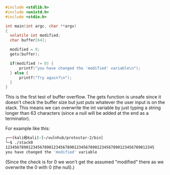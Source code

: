 
```c
#include <stdlib.h>
#include <unistd.h>
#include <stdio.h>

int main(int argc, char **argv)
{
  volatile int modified;
  char buffer[64];

  modified = 0;
  gets(buffer);

  if(modified != 0) {
      printf("you have changed the 'modified' variable\n");
  } else {
      printf("Try again?\n");
  }
}
```

This is the first test of buffer overflow. The gets function is unsafe since it doesn't check the buffer size but just puts whatever the user input is on the stack. This means we can overwrite the int variable by just typing a string longer than 63 characters (since a null will be added at the end as a terminator).

For example like this:
```sh
┌──(kali㉿kali)-[~/vulnhub/protostar-2/bin]
└─$ ./stack0
12345678901234567890123456789012345678901234567890123456789012345
you have changed the 'modified' variable
```

(Since the check is for 0 we won't get the assumed "modified" there as we overwrite the 0 with 0 (the null).)

